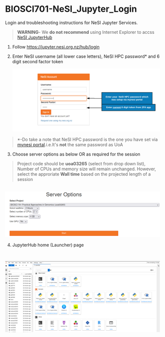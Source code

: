 # BIOSCI701-NeSI_Jupyter_Login
Login and troubleshooting instructions for NeSI Jupyter Services. 

>**WARNING**- We **do not recommend** using Internet Explorer to accss [NeSI JupyterHub](https://jupyter.nesi.org.nz/hub/login)

1. Follow https://jupyter.nesi.org.nz/hub/login
2. <p>Enter NeSI username (all lower case letters), NeSI HPC password* and 6 digit second factor token<br><p align="center"><img src="/img/jupyter_login_labels_updated.png" alt="drawing" width="700"/></p></p>
>*-Do take a note that NeSI HPC password is the one you have set via [mynesi portal](https://my.nesi.org.nz/login).i.e.It's **not** the same password as UoA
3. <p>Choose server options as below OR as required for the session
>Project code should be **uoa03265** (select from drop down list), Number of CPUs and memory size will remain unchanged. However, select the approriate **Wall time** based on the projected length of a session

<p align="center"><br><img src="/img/2022_server_options.png" alt="drawing" width="700"/></p></p>

4. <p>JupyterHub home (Launcher) page

 <br><p align="center"><img src="/img/2022_JupyterHUB.png" alt="drawing" size="700"/></p></p>
